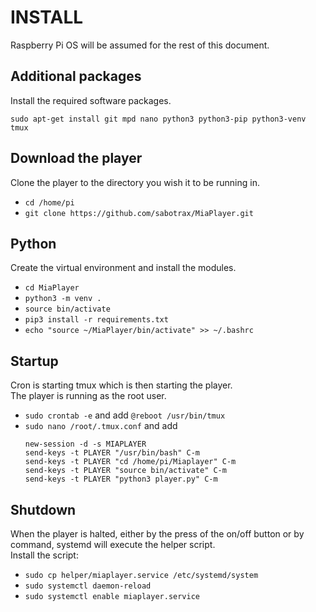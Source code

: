 # INSTALL

Raspberry Pi OS will be assumed for the rest of this document.

## Additional packages

Install the required software packages. 
```
sudo apt-get install git mpd nano python3 python3-pip python3-venv tmux
```

## Download the player

Clone the player to the directory you wish it to be running in.

- ``` cd /home/pi ```
- ``` git clone https://github.com/sabotrax/MiaPlayer.git ```

## Python

Create the virtual environment and install the modules.

- ``` cd MiaPlayer ```
- ``` python3 -m venv . ```
- ``` source bin/activate ```
- ``` pip3 install -r requirements.txt ```
- ``` echo "source ~/MiaPlayer/bin/activate" >> ~/.bashrc ```

## Startup

Cron is starting tmux which is then starting the player.  
The player is running as the root user.

- ``` sudo crontab -e ``` and add ``` @reboot /usr/bin/tmux ```
- ``` sudo nano /root/.tmux.conf ``` and add
  ```
  new-session -d -s MIAPLAYER
  send-keys -t PLAYER "/usr/bin/bash" C-m
  send-keys -t PLAYER "cd /home/pi/Miaplayer" C-m
  send-keys -t PLAYER "source bin/activate" C-m
  send-keys -t PLAYER "python3 player.py" C-m
  ```

## Shutdown

When the player is halted, either by the press of the on/off button or by command, systemd will execute the helper script.  
Install the script:

- ``` sudo cp helper/miaplayer.service /etc/systemd/system ```
- ``` sudo systemctl daemon-reload ```
- ``` sudo systemctl enable miaplayer.service ```
